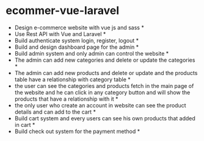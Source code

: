 # ecommer-vue-laravel

*  Design e-commerce website with vue js and sass *
*  Use Rest API with Vue and Laravel *
*  Build authenticate system login, register, logout *
*  Build and design dashboard page for the admin *
*  Build admin system and only admin can control the website *
*  The admin can add new categories and delete or update the categories *
*  The admin can add new products and delete or update and the products 
table have a relationship with category table *
*  the user can see the categories and products fetch in the main page of 
the website and he can click in any category button and will show the 
products that have a relationship with it *
*  the only user who create an account in website can see the product 
details and can add to the cart *
*  Build cart system and every users can see his own products that added 
in cart *
*  Build check out system for the payment method *
